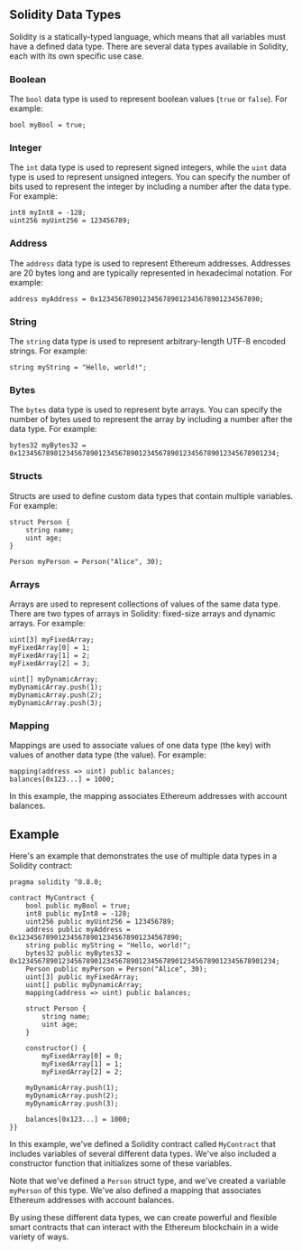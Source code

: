 ## Solidity Data Types

Solidity is a statically-typed language, which means that all variables must have a defined data type. There are several data types available in Solidity, each with its own specific use case.

### Boolean

The `bool` data type is used to represent boolean values (`true` or `false`). For example:

```
bool myBool = true;
```

### Integer

The `int` data type is used to represent signed integers, while the `uint` data type is used to represent unsigned integers. You can specify the number of bits used to represent the integer by including a number after the data type. For example:

```
int8 myInt8 = -128;
uint256 myUint256 = 123456789;
```

### Address

The `address` data type is used to represent Ethereum addresses. Addresses are 20 bytes long and are typically represented in hexadecimal notation. For example:

```
address myAddress = 0x1234567890123456789012345678901234567890;
```

### String

The `string` data type is used to represent arbitrary-length UTF-8 encoded strings. For example:

```
string myString = "Hello, world!";
```

### Bytes

The `bytes` data type is used to represent byte arrays. You can specify the number of bytes used to represent the array by including a number after the data type. For example:

```
bytes32 myBytes32 = 0x1234567890123456789012345678901234567890123456789012345678901234;
```

### Structs

Structs are used to define custom data types that contain multiple variables. For example:

```
struct Person {
    string name;
    uint age;
}

Person myPerson = Person("Alice", 30);
```

### Arrays

Arrays are used to represent collections of values of the same data type. There are two types of arrays in Solidity: fixed-size arrays and dynamic arrays. For example:

```
uint[3] myFixedArray;
myFixedArray[0] = 1;
myFixedArray[1] = 2;
myFixedArray[2] = 3;

uint[] myDynamicArray;
myDynamicArray.push(1);
myDynamicArray.push(2);
myDynamicArray.push(3);
```

### Mapping

Mappings are used to associate values of one data type (the key) with values of another data type (the value). For example:

```
mapping(address => uint) public balances;
balances[0x123...] = 1000;
```

In this example, the mapping associates Ethereum addresses with account balances.

## Example

Here's an example that demonstrates the use of multiple data types in a Solidity contract:

```
pragma solidity ^0.8.0;

contract MyContract {
    bool public myBool = true;
    int8 public myInt8 = -128;
    uint256 public myUint256 = 123456789;
    address public myAddress = 0x1234567890123456789012345678901234567890;
    string public myString = "Hello, world!";
    bytes32 public myBytes32 = 0x1234567890123456789012345678901234567890123456789012345678901234;
    Person public myPerson = Person("Alice", 30);
    uint[3] public myFixedArray;
    uint[] public myDynamicArray;
    mapping(address => uint) public balances;

    struct Person {
        string name;
        uint age;
    }

    constructor() {
        myFixedArray[0] = 0;
        myFixedArray[1] = 1;
        myFixedArray[2] = 2;

    myDynamicArray.push(1);
    myDynamicArray.push(2);
    myDynamicArray.push(3);

    balances[0x123...] = 1000;
}}

```

In this example, we've defined a Solidity contract called `MyContract` that includes variables of several different data types. We've also included a constructor function that initializes some of these variables.

Note that we've defined a `Person` struct type, and we've created a variable `myPerson` of this type. We've also defined a mapping that associates Ethereum addresses with account balances.

By using these different data types, we can create powerful and flexible smart contracts that can interact with the Ethereum blockchain in a wide variety of ways.
